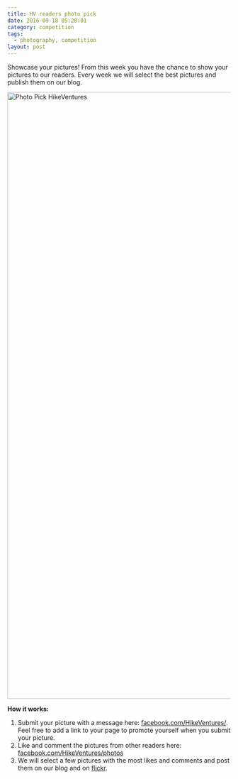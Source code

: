 ```yaml
---
title: HV readers photo pick
date: 2016-09-18 05:28:01
category: competition
tags:
  - photography, competition
layout: post
---
```

Showcase your pictures! From this week you have the chance to show your pictures to our readers. Every week we will select the best pictures and publish them on our blog.

<a data-flickr-embed="true"  href="https://www.flickr.com/photos/90204224@N07/15030590979/in/album-72157648805255125/" title="Photo Pick HikeVentures"><img src="https://c4.staticflickr.com/6/5581/15030590979_6cb747e390_k.jpg" width="2048" height="1367" alt="Photo Pick HikeVentures"></a><script async src="//embedr.flickr.com/assets/client-code.js" charset="utf-8"></script>

**How it works:**

1. Submit your picture with a message here: [facebook.com/HikeVentures/](http://www.facebook.com/HikeVentures/). Feel free to add a link to your page to promote yourself when you submit your picture.
2. Like and comment the pictures from other readers here: [facebook.com/HikeVentures/photos](https://www.facebook.com/HikeVentures/photos)
3. We will select a few pictures with the most likes and comments and post them on our blog and on [flickr](https://www.flickr.com/photos/90204224@N07/).

